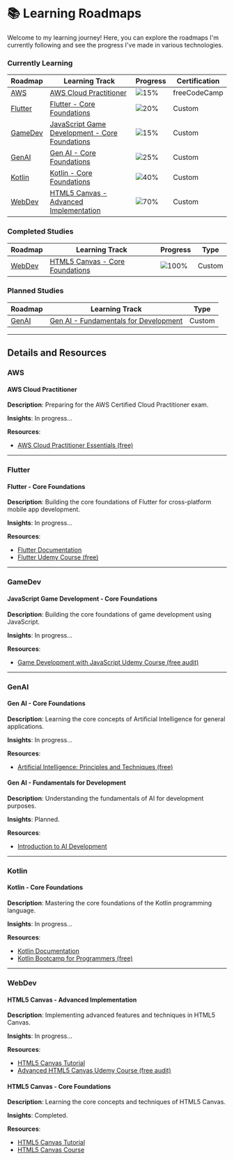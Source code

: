 # 📚 Learning Roadmaps

Welcome to my learning journey! Here, you can explore the roadmaps I'm currently following and see the progress I've made in various technologies.

### Currently Learning

| Roadmap             | Learning Track                                                                                    | Progress                            | Certification |
| ------------------- | ------------------------------------------------------------------------------------------------- | ----------------------------------- | ------------- |
| [AWS](#aws)         | [AWS Cloud Practitioner](#aws-cloud-practitioner)                                                 | ![15%](https://progress-bar.dev/15) | freeCodeCamp  |
| [Flutter](#flutter) | [Flutter - Core Foundations](#flutter---core-foundations)                                         | ![20%](https://progress-bar.dev/20) | Custom        |
| [GameDev](#gamedev) | [JavaScript Game Development - Core Foundations](#javascript-game-development---core-foundations) | ![15%](https://progress-bar.dev/15) | Custom        |
| [GenAI](#genai)     | [Gen AI - Core Foundations](#gen-ai---core-foundations)                                           | ![25%](https://progress-bar.dev/25) | Custom        |
| [Kotlin](#kotlin)   | [Kotlin - Core Foundations](#kotlin---core-foundations)                                           | ![40%](https://progress-bar.dev/40) | Custom        |
| [WebDev](#webdev)   | [HTML5 Canvas - Advanced Implementation](#html5-canvas---advanced-implementation)                 | ![70%](https://progress-bar.dev/70) | Custom        |

### Completed Studies

| Roadmap           | Learning Track                                                       | Progress                              | Type   |
| ----------------- | -------------------------------------------------------------------- | ------------------------------------- | ------ |
| [WebDev](#webdev) | [HTML5 Canvas - Core Foundations](#html5-canvas---core-foundations-) | ![100%](https://progress-bar.dev/100) | Custom |

### Planned Studies

| Roadmap         | Learning Track                                                                   | Type   |
| --------------- | -------------------------------------------------------------------------------- | ------ |
| [GenAI](#genai) | [Gen AI - Fundamentals for Development](#gen-ai---fundamentals-for-development-) | Custom |

---

## Details and Resources

### AWS

#### AWS Cloud Practitioner

**Description**: Preparing for the AWS Certified Cloud Practitioner exam.

**Insights**: In progress...

**Resources**:

- [AWS Cloud Practitioner Essentials (free)](https://www.aws.training/Details/Curriculum?id=68838)

---

### Flutter

#### Flutter - Core Foundations

**Description**: Building the core foundations of Flutter for cross-platform mobile app development.

**Insights**: In progress...

**Resources**:

- [Flutter Documentation](https://flutter.dev/docs)
- [Flutter Udemy Course (free)](https://www.udemy.com/course/learn-flutter-dart-to-build-ios-android-apps/)

---

### GameDev

#### JavaScript Game Development - Core Foundations

**Description**: Building the core foundations of game development using JavaScript.

**Insights**: In progress...

**Resources**:

- [Game Development with JavaScript Udemy Course (free audit)](https://www.udemy.com/course/html5-game-development-with-gamemaker/)

---

### GenAI

#### Gen AI - Core Foundations

**Description**: Learning the core concepts of Artificial Intelligence for general applications.

**Insights**: In progress...

**Resources**:

- [Artificial Intelligence: Principles and Techniques (free)](https://www.coursera.org/learn/ai)

#### Gen AI - Fundamentals for Development

**Description**: Understanding the fundamentals of AI for development purposes.

**Insights**: Planned.

**Resources**:

- [Introduction to AI Development](https://www.coursera.org/learn/ai-development)

---

### Kotlin

#### Kotlin - Core Foundations

**Description**: Mastering the core foundations of the Kotlin programming language.

**Insights**: In progress...

**Resources**:

- [Kotlin Documentation](https://kotlinlang.org/docs/home.html)
- [Kotlin Bootcamp for Programmers (free)](https://developer.android.com/courses/kotlin-bootcamp/overview)

---

### WebDev

#### HTML5 Canvas - Advanced Implementation

**Description**: Implementing advanced features and techniques in HTML5 Canvas.

**Insights**: In progress...

**Resources**:

- [HTML5 Canvas Tutorial](https://developer.mozilla.org/en-US/docs/Web/API/Canvas_API/Tutorial)
- [Advanced HTML5 Canvas Udemy Course (free audit)](https://www.udemy.com/course/advanced-html5-canvas/)

#### HTML5 Canvas - Core Foundations

**Description**: Learning the core concepts and techniques of HTML5 Canvas.

**Insights**: Completed.

**Resources**:

- [HTML5 Canvas Tutorial](https://developer.mozilla.org/en-US/docs/Web/API/Canvas_API/Tutorial)
- [HTML5 Canvas Course](https://www.udemy.com/course/html5-canvas/)
